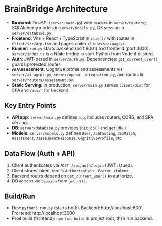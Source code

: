 # BrainBridge Architecture

- __Backend__: FastAPI (`server/main.py`) with routers in `server/routers/`, SQLAlchemy models in `server/models.py`, DB session in `server/database.py`.
- __Frontend__: Vite + React + TypeScript in `client/` with routes in `client/src/App.tsx` and pages under `client/src/pages/`.
- __Runner__: `run.py` starts backend (port 8001) and frontend (port 3000). `server/index.ts` is a Node bridge to start Python from Node if desired.
- __Auth__: JWT-based in `server/auth.py`. Dependencies: `get_current_user()` guards protected routes.
- __AI/Assessment__: Cognitive profile and assessments via `server/ai_agent.py`, `server/openai_integration.py`, and routes in `server/routers/assessment.py`.
- __Static Serving__: In production, `server/main.py` serves `client/dist` for SPA and `/api/*` for backend.

## Key Entry Points
- __API app__: `server/main.py` defines `app`, includes routers, CORS, and SPA serving.
- __DB__: `server/database.py` provides `init_db()` and `get_db()`.
- __Models__: `server/models.py` defines `User`, `JobPosting`, `JobMatch`, `Assessment`, `AssessmentResponse`, `CognitiveProfile`, etc.

## Data Flow (Auth + API)
1. Client authenticates via `POST /api/auth/login` (JWT issued).
2. Client stores token, sends `Authorization: Bearer <token>`.
3. Backend routes depend on `get_current_user()` to authorize.
4. DB access via `Session` from `get_db()`.

## Build/Run
- Dev: `python3 run.py` (starts both). Backend: http://localhost:8001, Frontend: http://localhost:3000
- Prod build (frontend): `npm run build` in project root, then run backend.
